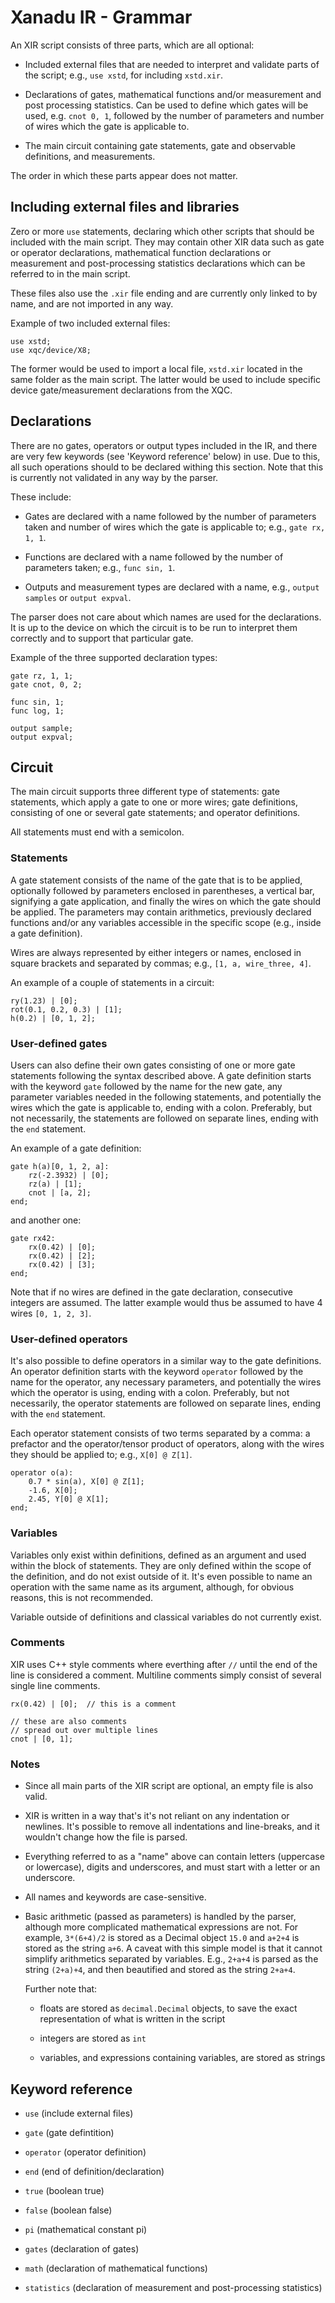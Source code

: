 # Xanadu IR - Grammar

An XIR script consists of three parts, which are all optional:

* Included external files that are needed to interpret and validate parts of the script; e.g.,
`use xstd`, for including `xstd.xir`.

* Declarations of gates, mathematical functions and/or measurement and post processing statistics.
  Can be used to define which gates will be used, e.g. `cnot 0, 1`, followed by the number of
  parameters and number of wires which the gate is applicable to.

* The main circuit containing gate statements, gate and observable definitions, and measurements.

The order in which these parts appear does not matter.

## Including external files and libraries

Zero or more `use` statements, declaring which other scripts that should be included with the main
script. They may contain other XIR data such as gate or operator declarations, mathematical function
declarations or measurement and post-processing statistics declarations which can be referred to in
the main script.

These files also use the `.xir` file ending and are currently only linked to by name, and are not
imported in any way.

Example of two included external files:

```
use xstd;
use xqc/device/X8;
```

The former would be used to import a local file, `xstd.xir` located in the same folder as the main
script. The latter would be used to include specific device gate/measurement declarations from the XQC.

## Declarations

There are no gates, operators or output types included in the IR, and there are very few keywords
(see 'Keyword reference' below) in use. Due to this, all such operations should to be declared
withing this section. Note that this is currently not validated in any way by the parser.

These include:

* Gates are declared with a name followed by the number of parameters taken and number of wires
  which the gate is applicable to; e.g., `gate rx, 1, 1`.

* Functions are declared with a name followed by the number of parameters taken; e.g., `func sin, 1`.

* Outputs and measurement types are declared with a name, e.g., `output samples` or `output expval`.

The parser does not care about which names are used for the declarations. It is up to the device on
which the circuit is to be run to interpret them correctly and to support that particular gate.

Example of the three supported declaration types:
```
gate rz, 1, 1;
gate cnot, 0, 2;

func sin, 1;
func log, 1;

output sample;
output expval;
```

Circuit
-------
The main circuit supports three different type of statements: gate statements, which apply a gate
to one or more wires; gate definitions, consisting of one or several gate statements; and operator
definitions.

All statements must end with a semicolon.

### Statements

A gate statement consists of the name of the gate that is to be applied, optionally followed by
parameters enclosed in parentheses, a vertical bar, signifying a gate application, and finally the
wires on which the gate should be applied. The parameters may contain arithmetics, previously
declared functions and/or any variables accessible in the specific scope (e.g., inside a gate
definition).

Wires are always represented by either integers or names, enclosed in square brackets and separated
by commas; e.g., `[1, a, wire_three, 4]`.

An example of a couple of statements in a circuit:
```
ry(1.23) | [0];
rot(0.1, 0.2, 0.3) | [1];
h(0.2) | [0, 1, 2];
```

### User-defined gates

Users can also define their own gates consisting of one or more gate statements following the syntax
described above. A gate definition starts with the keyword `gate` followed by the name for the new
gate, any parameter variables needed in the following statements, and potentially the wires which
the gate is applicable to, ending with a colon. Preferably, but not necessarily, the statements are
followed on separate lines, ending with the `end` statement.

An example of a gate definition:
```
gate h(a)[0, 1, 2, a]:
    rz(-2.3932) | [0];
    rz(a) | [1];
    cnot | [a, 2];
end;
```

and another one:

```
gate rx42:
    rx(0.42) | [0];
    rx(0.42) | [2];
    rx(0.42) | [3];
end;
```

Note that if no wires are defined in the gate declaration, consecutive integers are assumed. The
latter example would thus be assumed to have 4 wires `[0, 1, 2, 3]`.

### User-defined operators

It's also possible to define operators in a similar way to the gate definitions. An operator
definition starts with the keyword `operator` followed by the name for the operator, any necessary
parameters, and potentially the wires which the operator is using, ending with a colon. Preferably,
but not necessarily, the operator statements are followed on separate lines, ending with the `end`
statement.

Each operator statement consists of two terms separated by a comma: a prefactor and the
operator/tensor product of operators, along with the wires they should be applied to; e.g.,
`X[0] @ Z[1]`.

```
operator o(a):
    0.7 * sin(a), X[0] @ Z[1];
    -1.6, X[0];
    2.45, Y[0] @ X[1];
end;
```

### Variables

Variables only exist within definitions, defined as an argument and used within the block of
statements. They are only defined within the scope of the definition, and do not exist outside of
it. It's even possible to name an operation with the same name as its argument, although, for obvious
reasons, this is not recommended.

Variable outside of definitions and classical variables do not currently exist.

### Comments

XIR uses C++ style comments where everthing after `//` until the end of the line is considered a
comment. Multiline comments simply consist of several single line comments.

```
rx(0.42) | [0];  // this is a comment

// these are also comments
// spread out over multiple lines
cnot | [0, 1];
```

### Notes

* Since all main parts of the XIR script are optional, an empty file is also valid.

* XIR is written in a way that's it's not reliant on any indentation or newlines. It's possible to
  remove all indentations and line-breaks, and it wouldn't change how the file is parsed.

* Everything referred to as a "name" above can contain letters (uppercase or lowercase), digits and
  underscores, and must start with a letter or an underscore.

* All names and keywords are case-sensitive.

* Basic arithmetic (passed as parameters) is handled by the parser, although more complicated
  mathematical expressions are not. For example, `3*(6+4)/2` is stored as a Decimal object `15.0`
  and `a+2+4` is stored as the string `a+6`. A caveat with this simple model is that it cannot
  simplify arithmetics separated by variables. E.g., `2+a+4` is parsed as the string `(2+a)+4`, and
  then beautified and stored as the string `2+a+4`.

  Further note that:

  - floats are stored as `decimal.Decimal` objects, to save the exact representation of
    what is written in the script

  - integers are stored as `int`

  - variables, and expressions containing variables, are stored as strings

Keyword reference
-----------------
- `use` (include external files)
- `gate` (gate defintition)
- `operator` (operator definition)
- `end` (end of definition/declaration)

- `true` (boolean true)
- `false` (boolean false)

- `pi` (mathematical constant pi)

- `gates` (declaration of gates)
- `math` (declaration of mathematical functions)
- `statistics` (declaration of measurement and post-processing statistics)

